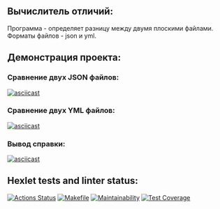 ## Вычислитель отличий:
Программа - определяет разницу между двумя плоскими файлами.
Форматы файлов - json и yml.
## Демонстрация проекта:
### Сравнение двух JSON файлов:
[![asciicast](https://asciinema.org/a/3WC51kyTkMDmtMyEAkqHPtF1h.svg)](https://asciinema.org/a/3WC51kyTkMDmtMyEAkqHPtF1h)
### Сравнение двух YML файлов:
[![asciicast](https://asciinema.org/a/asZkogLam9eymSEAxxSn5CQG0.svg)](https://asciinema.org/a/asZkogLam9eymSEAxxSn5CQG0)
### Вывод справки:
[![asciicast](https://asciinema.org/a/3RgwHCn2rVg4eH25kwVFFTijZ.svg)](https://asciinema.org/a/3RgwHCn2rVg4eH25kwVFFTijZ)
## Hexlet tests and linter status:
[![Actions Status](https://github.com/HiminaE/java-project-71/actions/workflows/hexlet-check.yml/badge.svg)](https://github.com/HiminaE/java-project-71/actions)
[![Makefile](https://github.com/HiminaE/java-project-71/actions/workflows/makefile.yml/badge.svg)](https://github.com/HiminaE/java-project-71/actions)
[![Maintainability](https://api.codeclimate.com/v1/badges/15259c6f489a97188800/maintainability)](https://codeclimate.com/github/HiminaE/java-project-71/maintainability)
[![Test Coverage](https://api.codeclimate.com/v1/badges/15259c6f489a97188800/test_coverage)](https://codeclimate.com/github/HiminaE/java-project-71/test_coverage)
